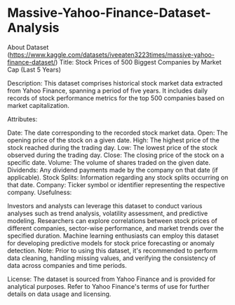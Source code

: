 # Massive-Yahoo-Finance-Dataset-Analysis
About Dataset (https://www.kaggle.com/datasets/iveeaten3223times/massive-yahoo-finance-dataset/)
Title: Stock Prices of 500 Biggest Companies by Market Cap (Last 5 Years)

Description:
This dataset comprises historical stock market data extracted from Yahoo Finance, spanning a period of five years. It includes daily records of stock performance metrics for the top 500 companies based on market capitalization.

Attributes:

Date: The date corresponding to the recorded stock market data.</b>
Open: The opening price of the stock on a given date.
High: The highest price of the stock reached during the trading day.
Low: The lowest price of the stock observed during the trading day.
Close: The closing price of the stock on a specific date.
Volume: The volume of shares traded on the given date.
Dividends: Any dividend payments made by the company on that date (if applicable).
Stock Splits: Information regarding any stock splits occurring on that date.
Company: Ticker symbol or identifier representing the respective company.
Usefulness:

Investors and analysts can leverage this dataset to conduct various analyses such as trend analysis, volatility assessment, and predictive modeling.
Researchers can explore correlations between stock prices of different companies, sector-wise performance, and market trends over the specified duration.
Machine learning enthusiasts can employ this dataset for developing predictive models for stock price forecasting or anomaly detection.
Note: Prior to using this dataset, it's recommended to perform data cleaning, handling missing values, and verifying the consistency of data across companies and time periods.

License: The dataset is sourced from Yahoo Finance and is provided for analytical purposes. Refer to Yahoo Finance's terms of use for further details on data usage and licensing.
